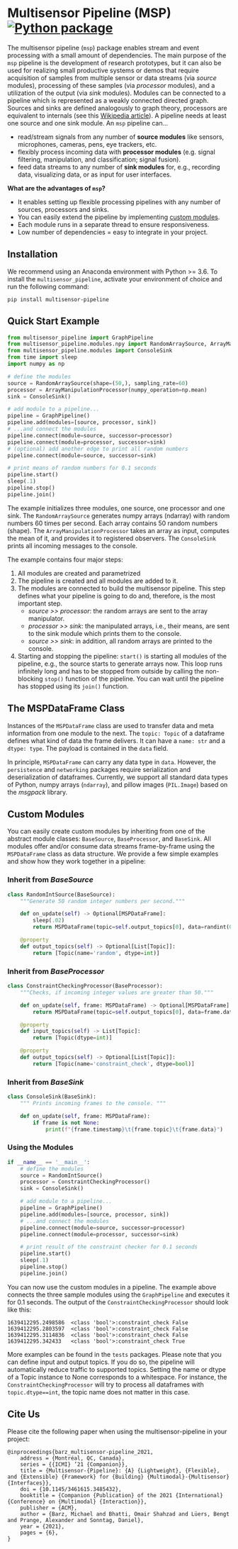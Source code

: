 # Multisensor Pipeline (MSP) [![Python package](https://github.com/DFKI-Interactive-Machine-Learning/multisensor-pipeline/actions/workflows/python-package.yml/badge.svg)](https://github.com/DFKI-Interactive-Machine-Learning/multisensor-pipeline/actions/workflows/python-package.yml)

The multisensor pipeline (`msp`) package enables stream and event processing with a small amount of dependencies. The main purpose of the `msp` pipeline is the development of research prototypes, but it can also be used for realizing small productive systems or demos that require acquisition of samples from multiple sensor or data streams (via *source* modules), processing of these samples (via *processor* modules), and a utilization of the output (via *sink* modules). Modules can be connected to a pipeline which is represented as a weakly connected directed graph. Sources and sinks are defined analogously to graph theory, processors are equivalent to internals (see this [Wikipedia article](https://en.wikipedia.org/wiki/Directed_graph#Indegree_and_outdegree)). A pipeline needs at least one source and one sink module. An `msp` pipeline can...

-   read/stream signals from any number of **source modules** like sensors, microphones, cameras, pens, eye trackers, etc.
-   flexibly process incoming data with **processor modules** (e.g. signal filtering, manipulation, and classification; signal fusion).
-   feed data streams to any number of **sink modules** for, e.g., recording data, visualizing data, or as input for user interfaces.

**What are the advantages of `msp`?** 

*   It enables setting up flexible processing pipelines with any number of sources, processors and sinks.
*   You can easily extend the pipeline by implementing [custom modules](#custom-modules).
*   Each module runs in a separate thread to ensure responsiveness.
*   Low number of dependencies = easy to integrate in your project.

## Installation

We recommend using an Anaconda environment with Python >= 3.6. To install the `multisensor_pipeline`, activate your environment of choice and run the following command:

```shell
pip install multisensor-pipeline
```

## Quick Start Example

```python
from multisensor_pipeline import GraphPipeline
from multisensor_pipeline.modules.npy import RandomArraySource, ArrayManipulationProcessor
from multisensor_pipeline.modules import ConsoleSink
from time import sleep
import numpy as np

# define the modules
source = RandomArraySource(shape=(50,), sampling_rate=60)
processor = ArrayManipulationProcessor(numpy_operation=np.mean)
sink = ConsoleSink()

# add module to a pipeline...
pipeline = GraphPipeline()
pipeline.add(modules=[source, processor, sink])
# ...and connect the modules
pipeline.connect(module=source, successor=processor)
pipeline.connect(module=processor, successor=sink)
# (optional) add another edge to print all random numbers
pipeline.connect(module=source, successor=sink)

# print means of random numbers for 0.1 seconds
pipeline.start()
sleep(.1)
pipeline.stop()
pipeline.join()
```

The example initializes three modules, one source, one processor and one sink. The `RandomArraySource` generates numpy arrays (ndarray) with random numbers 60 times per second. Each array contains 50 random numbers (shape). The `ArrayManipulationProcessor` takes an array as input, computes the mean of it, and provides it to registered observers. The `ConsoleSink` prints all incoming messages to the console. 

The example contains four major steps:
 
1.  All modules are created and parametrized
2.  The pipeline is created and all modules are added to it.
3.  The modules are connected to build the multisensor pipeline. This step defines what your pipeline is going to do and, therefore, is the most important step.
    -   *source >> processor*: the random arrays are sent to the array manipulator.
    -   *processor >> sink*: the manipulated arrays, i.e., their means, are sent to the sink module which prints them to the console.
    -   *source >> sink*: in addition, all random arrays are printed to the console.
4. Starting and stopping the pipeline: `start()` is starting all modules of the pipeline, e.g., the source starts to generate arrays now. This loop runs infinitely long and has to be stopped from outside by calling the non-blocking `stop()` function of the pipeline. You can wait until the pipeline has stopped using its `join()` function.  

## The MSPDataFrame Class

Instances of the `MSPDataFrame` class are used to transfer data and meta information from one module to the next.
The `topic: Topic` of a dataframe defines what kind of data the frame delivers. It can have a `name: str` and a `dtype: type`. The payload is contained in the `data` field.

In principle, `MSPDataFrame` can carry any data type in `data`. However, the `persistence` and `networking` packages require serialization and deserialization of dataframes. Currently, we support all standard data types of Python, numpy arrays (`ndarray`), and pillow images (`PIL.Image`) based on the *msgpack* library.

## Custom Modules

You can easily create custom modules by inheriting from one of the abstract module classes: `BaseSource`, `BaseProcessor`, and `BaseSink`. All modules offer and/or consume data streams frame-by-frame using the `MSPDataFrame` class as data structure. We provide a few simple examples and show how they work together in a pipeline:

### Inherit from _BaseSource_

```python
class RandomIntSource(BaseSource):
    """Generate 50 random integer numbers per second."""

    def on_update(self) -> Optional[MSPDataFrame]:
        sleep(.02)
        return MSPDataFrame(topic=self.output_topics[0], data=randint(0, 100))

    @property
    def output_topics(self) -> Optional[List[Topic]]:
        return [Topic(name='random', dtype=int)]
```

### Inherit from _BaseProcessor_

```python
class ConstraintCheckingProcessor(BaseProcessor):
    """Checks, if incoming integer values are greater than 50."""

    def on_update(self, frame: MSPDataFrame) -> Optional[MSPDataFrame]:
        return MSPDataFrame(topic=self.output_topics[0], data=frame.data > 50)

    @property
    def input_topics(self) -> List[Topic]:
        return [Topic(dtype=int)]

    @property
    def output_topics(self) -> Optional[List[Topic]]:
        return [Topic(name='constraint_check', dtype=bool)]
```

### Inherit from _BaseSink_

```python
class ConsoleSink(BaseSink):
    """ Prints incoming frames to the console. """

    def on_update(self, frame: MSPDataFrame):
        if frame is not None:
            print(f"{frame.timestamp}\t{frame.topic}\t{frame.data}")
```

### Using the Modules

```python
if __name__ == '__main__':
    # define the modules
    source = RandomIntSource()
    processor = ConstraintCheckingProcessor()
    sink = ConsoleSink()

    # add module to a pipeline...
    pipeline = GraphPipeline()
    pipeline.add(modules=[source, processor, sink])
    # ...and connect the modules
    pipeline.connect(module=source, successor=processor)
    pipeline.connect(module=processor, successor=sink)

    # print result of the constraint checker for 0.1 seconds
    pipeline.start()
    sleep(.1)
    pipeline.stop()
    pipeline.join()
```

You can now use the custom modules in a pipeline. The example above connects the three sample modules using the `GraphPipeline` and executes it for 0.1 seconds. The output of the `ConstraintCheckingProcessor` should look like this:

```shell
1639412295.2498586	<class 'bool'>:constraint_check	False
1639412295.2803597	<class 'bool'>:constraint_check	False
1639412295.3114836	<class 'bool'>:constraint_check	False
1639412295.342433	<class 'bool'>:constraint_check	True
```

More examples can be found in the `tests` packages.
Please note that you can define input and output topics. If you do so, the pipeline will automatically reduce traffic to supported topics. Setting the name or dtype of a Topic instance to None corresponds to a whitespace. For instance, the `ConstraintCheckingProcessor` will try to process all dataframes with `topic.dtype==int`, the topic name does not matter in this case.

## Cite Us
Please cite the following paper when using the multisensor-pipeline in your project:

```
@inproceedings{barz_multisensor-pipeline_2021,
	address = {Montréal, QC, Canada},
	series = {{ICMI} ’21 {Companion}},
	title = {Multisensor-{Pipeline}: {A} {Lightweight}, {Flexible}, and {Extensible} {Framework} for {Building} {Multimodal}-{Multisensor} {Interfaces}},
	doi = {10.1145/3461615.3485432},
	booktitle = {Companion {Publication} of the 2021 {International} {Conference} on {Multimodal} {Interaction}},
	publisher = {ACM},
	author = {Barz, Michael and Bhatti, Omair Shahzad and Lüers, Bengt and Prange, Alexander and Sonntag, Daniel},
	year = {2021},
	pages = {6},
}
```